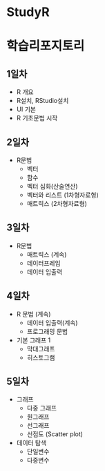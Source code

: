 # StudyR
# 학습리포지토리

## 1일차
  - R 개요
  - R설치, RStudio설치
  - UI 기본
  - R 기초문법 시작

## 2일차
  - R문법
    - 벡터
    - 함수
    - 벡터 심화(산술연산)
    - 벡터와 리스트 (1차형자료형)
    - 매트릭스 (2차형자료형)

## 3일차
  - R문법
    - 매트릭스 (계속)
    - 데이터프레임
    - 데이터 입출력
    
## 4일차
  - R 문법 (계속)
    - 데이터 입출력(계속)
    - 프로그래밍 문법
  - 기본 그래프 1 
    - 막대그래프
    - 히스토그램

## 5일차
  - 그래프 
    - 다중 그래프
    - 원그래프
    - 선그래프
    - 선점도 (Scatter plot)
  - 데이터 탐색
    - 단일변수
    - 다중변수
